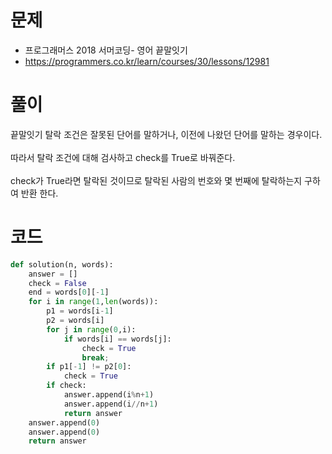# 문제
- 프로그래머스 2018 서머코딩- 영어 끝말잇기
- https://programmers.co.kr/learn/courses/30/lessons/12981

# 풀이
끝말잇기 탈락 조건은 잘못된 단어를 말하거나, 이전에 나왔던 단어를 말하는 경우이다. <br><br>
따라서 탈락 조건에 대해 검사하고 check를 True로 바꿔준다.<br><br>
check가 True라면 탈락된 것이므로 탈락된 사람의 번호와 몇 번째에
탈락하는지 구하여 반환
한다.
# 코드
```python
def solution(n, words):
    answer = []
    check = False
    end = words[0][-1]
    for i in range(1,len(words)):
        p1 = words[i-1]
        p2 = words[i]
        for j in range(0,i):
            if words[i] == words[j]:
                check = True
                break;
        if p1[-1] != p2[0]:
            check = True
        if check:
            answer.append(i%n+1)
            answer.append(i//n+1)
            return answer
    answer.append(0)
    answer.append(0)
    return answer
```
